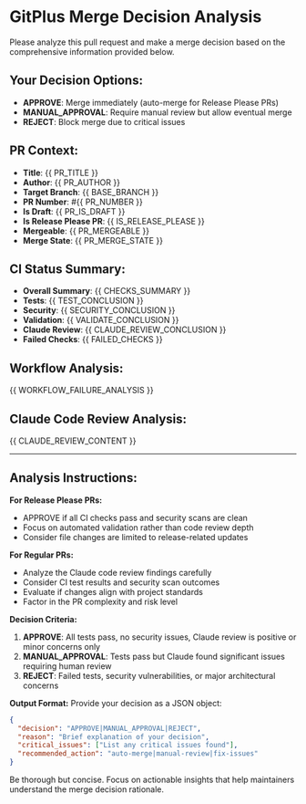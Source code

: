 # GitPlus Merge Decision Analysis

Please analyze this pull request and make a merge decision based on the comprehensive information provided below.

## Your Decision Options:
- **APPROVE**: Merge immediately (auto-merge for Release Please PRs)
- **MANUAL_APPROVAL**: Require manual review but allow eventual merge
- **REJECT**: Block merge due to critical issues

## PR Context:
- **Title**: {{ PR_TITLE }}
- **Author**: {{ PR_AUTHOR }}
- **Target Branch**: {{ BASE_BRANCH }}
- **PR Number**: #{{ PR_NUMBER }}
- **Is Draft**: {{ PR_IS_DRAFT }}
- **Is Release Please PR**: {{ IS_RELEASE_PLEASE }}
- **Mergeable**: {{ PR_MERGEABLE }}
- **Merge State**: {{ PR_MERGE_STATE }}

## CI Status Summary:
- **Overall Summary**: {{ CHECKS_SUMMARY }}
- **Tests**: {{ TEST_CONCLUSION }}
- **Security**: {{ SECURITY_CONCLUSION }}
- **Validation**: {{ VALIDATE_CONCLUSION }}
- **Claude Review**: {{ CLAUDE_REVIEW_CONCLUSION }}
- **Failed Checks**: {{ FAILED_CHECKS }}

## Workflow Analysis:
{{ WORKFLOW_FAILURE_ANALYSIS }}

## Claude Code Review Analysis:
{{ CLAUDE_REVIEW_CONTENT }}

---

## Analysis Instructions:

**For Release Please PRs:**
- APPROVE if all CI checks pass and security scans are clean
- Focus on automated validation rather than code review depth
- Consider file changes are limited to release-related updates

**For Regular PRs:**
- Analyze the Claude code review findings carefully
- Consider CI test results and security scan outcomes
- Evaluate if changes align with project standards
- Factor in the PR complexity and risk level

**Decision Criteria:**
1. **APPROVE**: All tests pass, no security issues, Claude review is positive or minor concerns only
2. **MANUAL_APPROVAL**: Tests pass but Claude found significant issues requiring human review
3. **REJECT**: Failed tests, security vulnerabilities, or major architectural concerns

**Output Format:**
Provide your decision as a JSON object:
```json
{
  "decision": "APPROVE|MANUAL_APPROVAL|REJECT",
  "reason": "Brief explanation of your decision",
  "critical_issues": ["List any critical issues found"],
  "recommended_action": "auto-merge|manual-review|fix-issues"
}
```

Be thorough but concise. Focus on actionable insights that help maintainers understand the merge decision rationale.